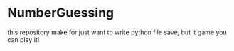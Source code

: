 # NumberGuessing
this repository make for just want to write python file save, but it game you can play it!
